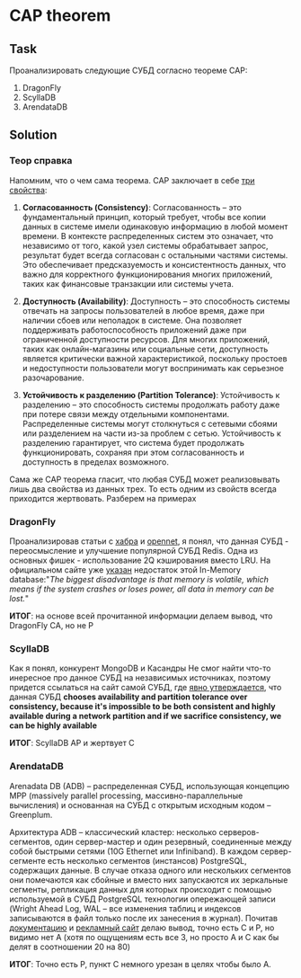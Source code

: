 # CAP theorem

## Task
Проанализировать следующие СУБД согласно теореме CAP:
1) DragonFly
2) ScyllaDB
3) ArendataDB

## Solution
### Теор справка
Напомним, что о чем сама теорема. CAP заключает в себе [три свойства](https://habr.com/ru/companies/otus/articles/754514/):
1) **Согласованность (Consistency)**: Согласованность – это фундаментальный принцип, который требует, чтобы все копии данных в системе имели одинаковую информацию в любой момент времени.
В контексте распределенных систем это означает, что независимо от того, какой узел системы обрабатывает запрос, результат будет всегда согласован с остальными частями системы.
Это обеспечивает предсказуемость и консистентность данных, что важно для корректного функционирования многих приложений, таких как финансовые транзакции или системы учета.

2) **Доступность (Availability)**: Доступность – это способность системы отвечать на запросы пользователей в любое время, даже при наличии сбоев или неполадок в системе.
Она позволяет поддерживать работоспособность приложений даже при ограниченной доступности ресурсов. Для многих приложений, таких как онлайн-магазины или социальные сети,
доступность является критически важной характеристикой, поскольку простоев и недоступности пользователи могут воспринимать как серьезное разочарование.

3) **Устойчивость к разделению (Partition Tolerance)**: Устойчивость к разделению – это способность системы продолжать работу даже при потере связи между отдельными компонентами.
Распределенные системы могут столкнуться с сетевыми сбоями или разделением на части из-за проблем с сетью. Устойчивость к разделению гарантирует,
что система будет продолжать функционировать, сохраняя при этом согласованность и доступность в пределах возможного.

Сама же CAP теорема гласит, что любая СУБД может реализовывать лишь два свойства из данных трех. То есть одним из свойств всегда приходится жертвовать. Разберем на примерах

### DragonFly
Проанализировав статьи с [хабра](https://habr.com/ru/articles/745406/) и [opennet](https://www.opennet.ru/opennews/art.shtml?num=57279), я понял, что данная СУБД - 
переосмысление и улучшение популярной СУБД Redis. Одна из основных фишек - использование 2Q кэширования вместо LRU. На официальном сайте уже [указан](https://www.dragonflydb.io/faq/advantages-and-disadvantages-of-in-memory-database)
недостаток этой In-Memory database:"_The biggest disadvantage is that memory is volatile, which means if the system crashes or 
loses power, all data in memory can be lost._"

**ИТОГ**: на основе всей прочитанной информации делаем вывод, что DragonFly CA, но не P

### ScyllaDB
Как я понял, конкурент MongoDB и Касандры
Не смог найти что-то инересное про данное СУБД на независимых источниках, поэтому придется ссылаться на сайт самой СУБД, где [явно утверждается](https://www.scylladb.com/2018/08/28/scylla-fault-tolerance/), 
что данная СУБД  __chooses availability and partition tolerance over consistency, because it's impossible to be both consistent and highly available during a network partition and if we sacrifice consistency, we can be highly available__

**ИТОГ**: ScyllaDB AP и жертвует C

### ArendataDB
Arenadata DB (ADB) – распределенная СУБД, использующая концепцию MPP 
(massively parallel processing, массивно-параллельные вычисления) и основанная на СУБД с открытым исходным кодом – Greenplum.

Архитектура ADB – классический кластер: несколько серверов-сегментов, один сервер-мастер и один резервный, соединенные между собой быстрыми сетями (10G Ethernet или Infiniband). 
В каждом сервер-сегменте есть несколько сегментов (инстансов) PostgreSQL, содержащих данные. В случае отказа одного или нескольких сегментов они помечаются как сбойные и вместо них 
запускаются их зеркальные сегменты, репликация данных для которых происходит с помощью используемой в СУБД PostgreSQL технологии опережающей записи (Wright Ahead Log, WAL – 
все изменения таблиц и индексов записываются в файл только после их занесения в журнал). Почитав [документацию](https://docs.arenadata.io/adb/index.html) и 
[рекламный сайт](https://arenadata.tech/products/arenadata-db/) делаю вывод, точно есть C и P, но видимо нет A (хотя по ощущениям есть все 3, но просто A и C как бы делят в соотношении 20 на 80)

**ИТОГ**: Точно есть P, пункт C немного урезан в целях чтобы было A.
